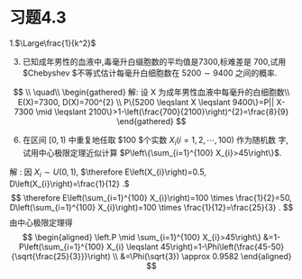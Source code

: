 # 习题4.3

1.$\Large\frac{1}{k^2}$

3.  已知成年男性的血液中,毒毫升白缀胞数的平均值是$7 300,$标难差是 $700 ,$试用 $Chebyshev $不等式估计每毫升白细胞数在 $5200 \sim9400$ 之间的概率. 

$$
\\
\quad\\
\begin{gathered}
解: 设 X 为成年男性血液中每毫升的白细胞数\\
E(X)=7300, D(X)=700^{2} \\
P\{5200 \leqslant X \leqslant 9400\}=P|| X-7300 \mid \leqslant 2100\}>1-\left(\frac{700}{2100}\right)^{2}=\frac{8}{9} 
\end{gathered}
$$



6. 在区间 $[0,1)$ 中重复地任取 $100 $个实数 $X_{i}(i=1,2, \cdots, 100)$ 作为随机数 字,试用中心极限定理近似计算 $P\left\{\sum_{i=1}^{100} X_{i}>45\right\}$.

解 : 因 $X_{i} \sim U(0,1)$,  $\therefore E\left(X_{i}\right)=0.5, D\left(X_{i}\right)=\frac{1}{12} .$
$$
\therefore E\left(\sum_{i=1}^{100} X_{i}\right)=100 \times \frac{1}{2}=50, D\left(\sum_{i=1}^{100} X_{i}\right)=100 \times \frac{1}{12}=\frac{25}{3} .
$$
由中心极限定理得
$$
\begin{aligned}
\left.P \mid \sum_{i=1}^{100} X_{i}>45\right\} &=1-P\left(\sum_{i=1}^{100} X_{i} \leqslant 45\right)=1-\Phi\left(\frac{45-50}{\sqrt{\frac{25}{3}}}\right) \\
&=\Phi(\sqrt{3}) \approx 0.9582
\end{aligned}
$$
